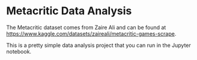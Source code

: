 # Metacritic Data Analysis

The Metacritic dataset comes from Zaire Ali and can be found at https://www.kaggle.com/datasets/zaireali/metacritic-games-scrape.

This is a pretty simple data analysis project that you can run in the Jupyter notebook.